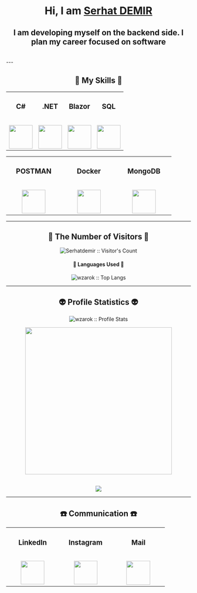<h1 align="center">Hi, I am <a href="https://github.com/wzarok" target="_blank">Serhat DEMIR</a> </h1>
<h2 align="center">I am developing myself on the backend side. I plan my career focused on software</h2>

<br/>
--- 

<h2 align="center">🥇 My Skills 🥇</h2>

<table align="center">
  <tbody>
    <tr valign="center">
      <td width="25%" align="center">
        <h3>C#</h3><br>
       <a href='https://docs.microsoft.com/tr-tr/dotnet/csharp/'> <img height="64px" src="https://seeklogo.com/images/C/c-sharp-c-logo-02F17714BA-seeklogo.com.png"> </a>
      </td>
      <td width="25%" align="center">
        <h3>.NET</h3><br>
       <a href='https://docs.microsoft.com/tr-tr/dotnet/welcome'> <img height="64px" src="https://upload.wikimedia.org/wikipedia/commons/thumb/7/7d/Microsoft_.NET_logo.svg/1200px-Microsoft_.NET_logo.svg.png"> </a>
      </td>
       <td width="25%" align="center">
        <h3>Blazor</h3><br>
       <a href='https://docs.microsoft.com/tr-tr/dotnet/welcome'> <img height="64px" src="[https://upload.wikimedia.org/wikipedia/commons/thumb/7/7d/Microsoft_.NET_logo.svg/1200px-Microsoft_.NET_logo.svg.png](https://www.howtogeek.com/wp-content/uploads/csit/2021/08/bca5f5f6-1.png?height=200p&trim=2,2,2,2)"> </a>
      </td>
      <td width="25%" align="center">
        <h3>SQL</h3><br>
       <a href='https://www.microsoft.com/tr-tr/sql-server/sql-server-downloads'> <img height="64px" src="https://logowik.com/content/uploads/images/microsoft-sql-server4529.jpg"> </a>
      </td>
    </tr>
  </tbody>
</table>
<table align="center">
  <tbody>
    <tr valign="center">
       	<td width="25%" align="center">
        <h3>POSTMAN</h3><br>
       <a href='[https://www.microsoft.com/tr-tr/sql-server/sql-server-downloads](https://www.postman.com)'> <img height="64px" src="https://uxwing.com/wp-content/themes/uxwing/download/brands-and-social-media/postman-icon.png"> </a>
      </td>
       <td width="25%" align="center">
        <h3>Docker</h3><br>
       <a href='https://www.docker.com'> <img height="64px" src="https://www.docker.com/wp-content/uploads/2022/05/Docker_Temporary_Image_Google_Blue_1080x1080_v1.png"> </a>
      </td>
       <td width="25%" align="center">
        <h3>MongoDB</h3><br>
       <a href='https://www.mongodb.com'> <img height="64px" src="https://www.heise.de/download/media/mongodb-82926/mongodb-logo_1-1-30.png"> </a>
      </td>
    </tr>
  </tbody>
</table>


---

<h2 align="center">👀 The Number of Visitors 👀</h2>

<p align="center"><img src="https://profile-counter.glitch.me/{wzarok}/count.svg" alt="Serhatdemir :: Visitor's Count" /></p>

<h4 align="center">👅 Languages Used 👅</h4>

<p align="center"><img src="https://github-readme-stats.vercel.app/api/top-langs/?username=wzarok&langs_count=10&layout=compact" alt="wzarok :: Top Langs" /></p>

---

<h2 align="center">👽 Profile Statistics 👽</h2>

<p align="center">
  <img src="https://github-readme-stats.vercel.app/api?username=wzarok&show_icons=true&theme=synthwave" alt="wzarok :: Profile Stats" />
</p>
<p align="center">
  <img src="https://github-readme-streak-stats.herokuapp.com?user=wzarok&theme=nightowl&hide_border=true" width=400>
</p>

<br/>
<div  align="center"> <img src="https://activity-graph.herokuapp.com/graph?username=wzarok&theme=elegant" /></div>

---

<h2 align="center">☎️ Communication ☎️</h2>

<table align="center">
  <tbody>
    <tr valign="top">
      <td width="25%" align="center">
        <h3>LinkedIn</h3><br>
       <a href='https://www.linkedin.com/in/demirserhat/'> <img height="64px" src="https://cdn.jsdelivr.net/npm/simple-icons@3.0.1/icons/linkedin.svg"> </a>
      </td>
      <td width="25%" align="center">
        <h3>Instagram</h3><br>
       <a href='https://www.instagram.com/wzarok/'> <img height="64px" src="https://cdn.jsdelivr.net/npm/simple-icons@3.0.1/icons/instagram.svg"> </a>
      </td>
        <td width="25%" align="center">
        <h3>Mail</h3><br>
       <a href='serhatdemir1235@gmail.com'> <img height="65px" src="https://cdn3.iconfinder.com/data/icons/vector-icons-for-mobile-apps-2/512/Mail_black-512.png"> </a>
      </td>
    </tr>
  </tbody>
</table>
